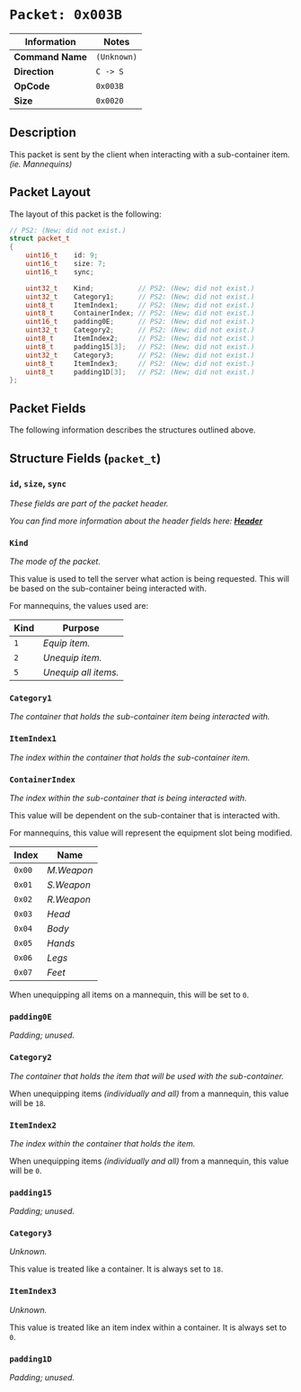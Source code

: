 # `Packet: 0x003B`

| Information               | Notes |
|---                        |---    |
| **Command Name**          | `(Unknown)` |
| **Direction**             | `C -> S` |
| **OpCode**                | `0x003B` |
| **Size**                  | `0x0020` |

## Description

This packet is sent by the client when interacting with a sub-container item. _(ie. Mannequins)_

## Packet Layout

The layout of this packet is the following:

```cpp
// PS2: (New; did not exist.)
struct packet_t
{
    uint16_t    id: 9;
    uint16_t    size: 7;
    uint16_t    sync;

    uint32_t    Kind;           // PS2: (New; did not exist.)
    uint32_t    Category1;      // PS2: (New; did not exist.)
    uint8_t     ItemIndex1;     // PS2: (New; did not exist.)
    uint8_t     ContainerIndex; // PS2: (New; did not exist.)
    uint16_t    padding0E;      // PS2: (New; did not exist.)
    uint32_t    Category2;      // PS2: (New; did not exist.)
    uint8_t     ItemIndex2;     // PS2: (New; did not exist.)
    uint8_t     padding15[3];   // PS2: (New; did not exist.)
    uint32_t    Category3;      // PS2: (New; did not exist.)
    uint8_t     ItemIndex3;     // PS2: (New; did not exist.)
    uint8_t     padding1D[3];   // PS2: (New; did not exist.)
};
```

## Packet Fields

The following information describes the structures outlined above.

## Structure Fields (`packet_t`)

### `id`, `size`, `sync`

_These fields are part of the packet header._

_You can find more information about the header fields here: [**Header**](/world/HEADER.md)_

### `Kind`

_The mode of the packet._

This value is used to tell the server what action is being requested. This will be based on the sub-container being interacted with.

For mannequins, the values used are:

| Kind | Purpose |
| --- | --- |
| `1` | _Equip item._ |
| `2` | _Unequip item._ |
| `5` | _Unequip all items._ |

### `Category1`

_The container that holds the sub-container item being interacted with._

### `ItemIndex1`

_The index within the container that holds the sub-container item._

### `ContainerIndex`

_The index within the sub-container that is being interacted with._

This value will be dependent on the sub-container that is interacted with.

For mannequins, this value will represent the equipment slot being modified.

| Index | Name |
| --- | --- |
| `0x00` | _M.Weapon_ |
| `0x01` | _S.Weapon_ |
| `0x02` | _R.Weapon_ |
| `0x03` | _Head_ |
| `0x04` | _Body_ |
| `0x05` | _Hands_ |
| `0x06` | _Legs_ |
| `0x07` | _Feet_ |

When unequipping all items on a mannequin, this will be set to `0`.

### `padding0E`

_Padding; unused._

### `Category2`

_The container that holds the item that will be used with the sub-container._

When unequipping items _(individually and all)_ from a mannequin, this value will be `18`.

### `ItemIndex2`

_The index within the container that holds the item._

When unequipping items _(individually and all)_ from a mannequin, this value will be `0`.

### `padding15`

_Padding; unused._

### `Category3`

_Unknown._

This value is treated like a container. It is always set to `18`.

### `ItemIndex3`

_Unknown._

This value is treated like an item index within a container. It is always set to `0`.

### `padding1D`

_Padding; unused._
